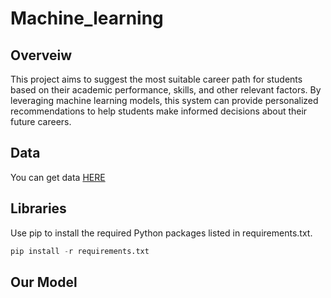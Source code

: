 # Machine_learning
## Overveiw
This project aims to suggest the most suitable career path for students based on their academic performance, skills, and other relevant factors. By leveraging machine learning models, this system can provide personalized recommendations to help students make informed decisions about their future careers.

## **Data**
You can get data [HERE](https://github.com/loobiish/Student-Career-Prediction)

## **Libraries**
Use pip to install the required Python packages listed in requirements.txt.
```python
pip install -r requirements.txt 
```
## **Our Model**

